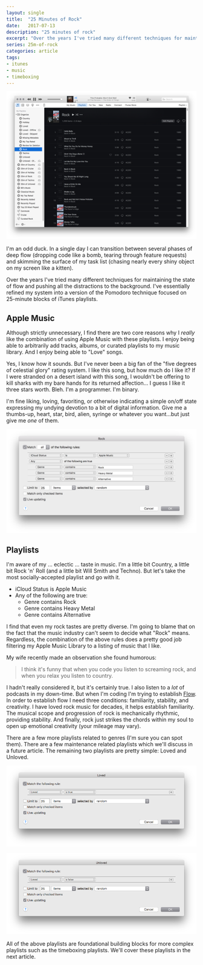 ```yaml
---
layout: single
title:  "25 Minutes of Rock"
date:   2017-07-13
description: "25 minutes of rock"
excerpt: "Over the years I've tried many different techniques for maintaining the state of flow and pushing all the distractions to the background."
series: 25m-of-rock
categories: article
tags:
- itunes
- music
- timeboxing
---
```


![For Those About to Rock](/assets/images/itunes-smart-playlists-rock.png)

I'm an odd duck. In a single day I can transition between several phases of deep flow (dropping code like a bomb, tearing through feature requests) and skimming the surface of my task list (chasing nearly every shiny object on my screen like a kitten).

Over the years I've tried many different techniques for maintaining the state of flow and pushing all the distractions to the background. I've essentially refined my system into a version of the Pomodoro technique focused on 25-minute blocks of iTunes playlists.

## Apple Music

Although strictly unnecessary, I find there are two core reasons why I *really* like the combination of using Apple Music with these playlists. I enjoy being able to arbitrarily add tracks, albums, or curated playlists to my music library. And I enjoy being able to "Love" songs.

Yes, I know how it sounds. But I've never been a big fan of the "five degrees of celestial glory" rating system. I like this song, but how much do I like it? If I were stranded on a desert island with this song, I wouldn't be offering to kill sharks with my bare hands for its returned affection... I guess I like it three stars worth. Bleh. I'm a programmer. I'm binary.

I'm fine liking, loving, favoriting, or otherwise indicating a simple on/off state expressing my undying devotion to a bit of digital information. Give me a thumbs-up, heart, star, bird, alien, syringe or whatever you want...but just give me *one* of them.

![For Those About to Edit](/assets/images/itunes-smart-playlists-rock-edit.png)

## Playlists

I'm aware of my ... eclectic ... taste in music. I'm a little bit Country, a little bit Rock 'n' Roll (and a little bit Will Smith and Techno). But let's take the most socially-accepted playlist and go with it.

* iCloud Status is Apple Music
* Any of the following are true:
  * Genre contains Rock
  * Genre contains Heavy Metal
  * Genre contains Alternative

I find that even my rock tastes are pretty diverse. I'm going to blame that on the fact that the music industry can't seem to decide what "Rock" means. Regardless, the combination of the above rules does a pretty good job filtering my Apple Music Library to a listing of music that I like.

My wife recently made an observation she found humorous:

> I think it's funny that when you code you listen to screaming rock, and when you relax you listen to country.

I hadn't really considered it, but it's certainly true. I also listen to a *lot* of podcasts in my down-time. But when I'm coding I'm trying to establish [Flow](https://en.wikipedia.org/wiki/Flow_(psychology)). In order to establish flow I need three conditions: familiarity, stability, and creativity. I have loved rock music for decades, it helps establish familiarity. The musical scope and progression of rock is mechanically rhythmic, providing stability. And finally, rock just strikes the chords within my soul to open up emotional creativity (your mileage may vary).

There are a few more playlists related to genres (I'm sure you can spot them). There are a few maintenance related playlists which we'll discuss in a future article. The remaining two playlists are pretty simple: Loved and Unloved.

![For Those About to Love](/assets/images/itunes-smart-playlists-loved.png)

![For Those About to Choose](/assets/images/itunes-smart-playlists-unloved.png)

All of the above playlists are foundational building blocks for more complex playlists such as the timeboxing playlists. We'll cover these playlists in the next article.
